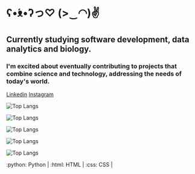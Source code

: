 # ʕ•́ᴥ•̀ʔっ♡   (>‿◠)✌
## Currently studying software development, data analytics and biology.
### I'm excited about eventually contributing to projects that combine science and technology, addressing the needs of today's world.

[Linkedin](https://www.linkedin.com/in/isabelle-tschoeke-volaco-970332151/)
[Instagram](https://www.instagram.com/isabellevolaco/)


![Top Langs](https://github-readme-stats.vercel.app/api/top-langs/?username=IsabelleVolaco&layout=compact&layout=compact)

![Top Langs](https://github-readme-stats.vercel.app/api/top-langs/?username=IsabelleVolaco&layout=compact&theme=highcontrast)

![Top Langs](https://github-readme-stats.vercel.app/api/top-langs/?username=IsabelleVolaco&theme=synthwave&layout=compact)

![Top Langs](https://github-readme-stats.vercel.app/api/top-langs/?username=IsabelleVolaco&theme=dracula&layout=compact)

![Top Langs](https://github-readme-stats.vercel.app/api/top-langs/?username=IsabelleVolaco&theme=tokyonight&layout=compact)

:python: Python | :html: HTML | :css: CSS |

<!--
**IsabelleVolaco/IsabelleVolaco** is a ✨ _special_ ✨ repository because its `README.md` (this file) appears on your GitHub profile.

Here are some ideas to get you started:

- 🔭 I’m currently working on ...
- 🌱 I’m currently learning ...
- 👯 I’m looking to collaborate on ...
- 🤔 I’m looking for help with ...
- 💬 Ask me about ...
- 📫 How to reach me: ...
- 😄 Pronouns: ...
- ⚡ Fun fact: ...
-->
